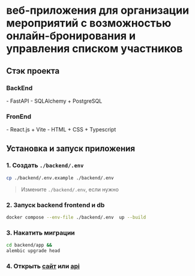 <h1>веб-приложения для организации мероприятий с возможностью онлайн-бронирования и управления списком участников</h1>

<h2>Стэк проекта</h2>
<h3>BackEnd</h3>
- FastAPI
- SQLAlchemy + PostgreSQL

<h3>FronEnd</h3>
- React.js + Vite
- HTML + CSS + Typescript

<h2>Установка и запуск приложения</h2>

### 1. Создать `./backend/.env`

```bash
cp ./backend/.env.example ./backend/.env
```

> Измените `./backend/.env`, если нужно

### 2. Запуск backend frontend и db

```bash
docker compose --env-file ./backend/.env  up --build
```

### 3. Накатить миграции

```bash
cd backend/app &&
alembic upgrade head
```

### 4. Открыть [сайт](http://127.0.0.1:3000/) или [api](http://127.0.0.1:8000/docs)
